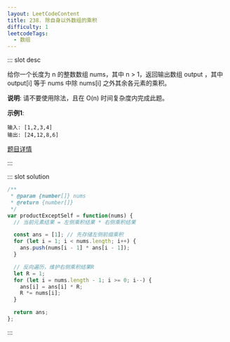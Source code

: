 ```yaml
---
layout: LeetCodeContent
title: 238. 除自身以外数组的乘积
difficulty: 1
leetcodeTags:
  - 数组
---
```



::: slot desc

给你一个长度为 n 的整数数组 nums，其中 n > 1，返回输出数组 output ，其中 output[i] 等于 nums 中除 nums[i] 之外其余各元素的乘积。

**说明**: 请不要使用除法，且在 O(n) 时间复杂度内完成此题。

**示例1**:

```
输入: [1,2,3,4]
输出: [24,12,8,6]
```

[题目详情](https://leetcode-cn.com/problems/product-of-array-except-self/)

:::


::: slot solution

```javascript
/**
 * @param {number[]} nums
 * @return {number[]}
 */
var productExceptSelf = function(nums) {
  // 当前元素结果 = 左侧乘积结果 * 右侧乘积结果

  const ans = [1]; // 先存储左侧前缀乘积
  for (let i = 1; i < nums.length; i++) {
    ans.push(nums[i - 1] * ans[i - 1]);
  }

  // 反向遍历，维护右侧乘积结果R
  let R = 1;
  for (let i = nums.length - 1; i >= 0; i--) {
    ans[i] = ans[i] * R;
    R *= nums[i];
  }

  return ans;
};
```

:::
